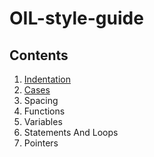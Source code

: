 # OIL-style-guide

## Contents

1. [Indentation](https://github.com/OIL-language/OIL-style-guide/blob/main/chapters/Indentation.md)
2. [Cases](https://github.com/OIL-language/OIL-style-guide/blob/main/chapters/Cases.md)
3. Spacing
4. Functions
5. Variables
6. Statements And Loops
7. Pointers
